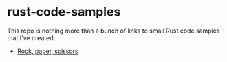 # rust-code-samples

This repo is nothing more than a bunch of links to small Rust code samples that I've created:

- [Rock, paper, scissors](https://play.rust-lang.org/?version=stable&mode=debug&edition=2024&gist=7acbbf48f938a980ba94192bcdb72e7f)
